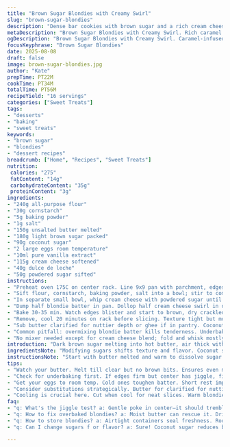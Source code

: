 ```yaml
---
title: "Brown Sugar Blondies with Creamy Swirl"
slug: "brown-sugar-blondies"
description: "Dense bar cookies with brown sugar and a rich cream cheese swirl. Uses light brown sugar and buttery dough base; swapped white sugar for coconut sugar to add depth. Cornstarch added for chewiness replacing some flour. The cream swirl—cream cheese plus dulce de leche—for unexpected caramel notes. Bakes on middle rack until golden, cracks form. Visual cues for doneness are more reliable than timer. Soft edges, slightly springy center. A dessert that fixes itself when you overbake it—but watch those edges. Easy sub: butter for ghee, cream cheese for mascarpone; tweak sweetness to taste."
metaDescription: "Brown Sugar Blondies with Creamy Swirl. Rich caramel notes blend with dense sweetness, simple ingredients create a chewy, satisfying dessert."
ogDescription: "Brown Sugar Blondies with Creamy Swirl. Caramel-infused flavor, chewy texture, and cream cheese richness—perfect for any sweet tooth."
focusKeyphrase: "Brown Sugar Blondies"
date: 2025-08-08
draft: false
image: brown-sugar-blondies.jpg
author: "Kate"
prepTime: PT22M
cookTime: PT34M
totalTime: PT56M
recipeYield: "16 servings"
categories: ["Sweet Treats"]
tags:
- "desserts"
- "baking"
- "sweet treats"
keywords:
- "brown sugar"
- "blondies"
- "dessert recipes"
breadcrumb: ["Home", "Recipes", "Sweet Treats"]
nutrition: 
 calories: "275"
 fatContent: "14g"
 carbohydrateContent: "35g"
 proteinContent: "3g"
ingredients:
- "240g all-purpose flour"
- "30g cornstarch"
- "5g baking powder"
- "1g salt"
- "150g unsalted butter melted"
- "180g light brown sugar packed"
- "90g coconut sugar"
- "2 large eggs room temperature"
- "10ml pure vanilla extract"
- "115g cream cheese softened"
- "40g dulce de leche"
- "50g powdered sugar sifted"
instructions:
- "Preheat oven 175C on center rack. Line 9x9 pan with parchment, edges hanging for easy removal. Melt butter till just clear, no browning. Mix sugars into warm butter. Whisk eggs and vanilla quick; temper into sugar butter mix, avoid scrambling eggs."
- "Sift flour, cornstarch, baking powder, salt into a bowl; stir to combine well. Fold dry into wet in two additions, minimal mixing; don’t overwork or toughens."
- "In separate small bowl, whip cream cheese with powdered sugar until creamy but no overbeating to avoid graininess. Fold dulce de leche gently, swirl barely mixed—pockets of caramel to come through."
- "Dump half blondie batter in pan. Dollop half cream cheese swirl in drops, then rest batter, then remaining swirl on top in random blotches. Run a knife or skewer deep swirls—look for ‘marbled snake’ pattern, not full mixing."
- "Bake 30-35 min. Watch edges blister and start to brown, dry crackled top, slight jiggle still in middle. Jiggle test key. If too stiff, over. Needs a bit of tremble under finger. Crackling sound on surface, aromatic caramel, nutty butter scent fill kitchen."
- "Remove, cool 20 minutes on rack before slicing. Texture tight but moist. Cool longer for cleaner slices. Store airtight; bring to room temp before serving for best chew. Can freeze wrapped, thaw 2hr ahead."
- "Sub butter clarified for nuttier depth or ghee if in pantry. Coconut sugar subs white to reduce brightness, add earthiness; all brown sugar for sweeter, softer. Cream cheese can swap mascarpone; dulce de leche shift to caramel sauce or maple for different profile."
- "Common pitfall: overmixing blondie batter kills tenderness. Underbaking: edges firm but center gooey, fine if mild jiggle intact. Overbaking dries them; use lower oven rack if crust too fast, cover if needed. Use parchment for clean release and no scraping butter spots off pan edges."
- "No mixer needed except for cream cheese blend; fold and whisk mostly. Rest eggs to avoid separating batter; cold eggs yield rubbery crumb. Batch can rest 5 min before baking to relax gluten; skip if short on time. Crisp edges come with cooling; slice only when cooled or crumbly mess."
introduction: "Dark brown sugar melting into hot butter, air thick with caramel notes. Swirling cream cheese dollops like trapped pockets of silk in dense dough. Crackling heat from oven, edges turning golden brown—snap of crisp top under fork. The jiggle test ruling how done. Blondies dense, chewy, not cakey. Less sugar than classic for restraint; coconut sugar contributes a woodsy tone. Cornstarch keeps them tender, adds chew. Cream cheese and dulce de leche swirl brings unexpected twist—sweet richness balanced by slight tang from cheese. No fluff here—simple ingredients, precision in mixing, timing flexible if you know the tells. Overbake, rescues with buttered moist crumb; underbake—gooey center will hold. No guesswork if you hear that oven hum and smell the sugar browning. Practical, straightforward dessert bars with a creamy caramel signature."
ingredientsNote: "Modifying sugars shifts texture and flavor. Coconut sugar lowers sweetness, adds earthy notes; substitute brown for more traditional. Cornstarch included to mitigate toughness that comes from quick baking, traps moisture. Using melted butter ensures even texture and richer flavor—cold butter breaks the batter apart. Cream cheese soft but not warm—softened enough to mix but firm to avoid runny swirl. Dulce de leche adds browned milk sugar flavor but can be swapped with caramel sauce or maple syrup for variations. Powdered sugar in swirl levels sweetness and smooths texture. Vanilla extract from quality source matters; skip imitation. Flour measured by weight for consistency—eye measurement leads to dry or heavy blondies. Salt is small but vital to balance sweet and deepen overall flavor. Rest eggs before use to prevent curdling in warm butter mixture."
instructionsNote: "Start with butter melted and warm to dissolve sugar evenly—hot spots cause lumps. Whisk eggs separately so you can temper them into warm fats—avoid scrambled bits. Fold dry ingredients gently; overmixing toughens with extra gluten. The rear of the spoon is your friend for light mixing. Swirl with knife tip, not full mixing, to trap visual pockets of flavor. Watch for color changes on edges, they darken first. Middle jiggling under finger signals near done; carryover cooking finishes them. Cooling is crucial—hot blondies are fragile, slice too early and crumble; duration depends on air temp and pan. Use parchment for easy removal and cleaner edges. Leftovers keep best sealed; refrigeration stiffens but is fine—bring to room temp before serving to soften butter. Common problem: too hot oven burns edges before center cooks – move rack or reduce temp slightly. Overbaking leads to very dry blondies; underbaking leaves them gooey but forgiving if slightly jiggly in center."
tips:
- "Watch your butter. Melt till clear but no brown bits. Ensures even mixing. Warm fat helps incorporate sugar without lumps. But don't rush; lumps are stubborn. Whisk eggs separate; temper them. Use a guide for swirling. Knife tips work for marbling—don’t overdo it."
- "Check for underbaking first. If edges firm but center has jiggle, fine. You're close. If middle's stiff, risk dryness ahead. Moisture pays off. Use parchment! It eliminates stickiness. Just lift them out; no mess. Saves scraping."
- "Get your eggs to room temp. Cold ones toughen batter. Short rest improves fluffiness—don’t skip that. Cornstarch adds chew; it’s key. Swirl should be textured, pockets of cream and dulce de leche. Don't overmix; tender is what you're after."
- "Consider substitutions strategically. Butter for clarified for nuttier notes. Cream cheese can switch to mascarpone for richness. Coconut sugar lends earthiness; swap all brown if preferred. It balances sweetness well. Baking's flexible; keep an eye on visual cues."
- "Cooling is crucial here. Cut when cool for neat slices. Warm blondies crumble. Storage? Airtight containers work best. They hold moisture, prevent drying. Can chill; soften before serving. Dough can rest too—relaxes gluten, helps with tough bites."
faq:
- "q: What's the jiggle test? a: Gentle poke in center—it should tremble a bit. Stiff indicates overbaked. Check edges too; they tell if it’s cooking evenly."
- "q: How to fix overbaked blondies? a: Moist butter can rescue it. Drizzle melted butter over top. Add warmth back. Keeps texture closer to ideal."
- "q: How to store blondies? a: Airtight containers seal freshness. Room temp works best. If too firm, let sit outside for a bit. Avoid refrigerator if possible."
- "q: Can I change sugars f or flavor? a: Sure! Coconut sugar reduces brightness, adds depth. All brown maintains chewiness. Just know textures shift slightly too."

---
```

